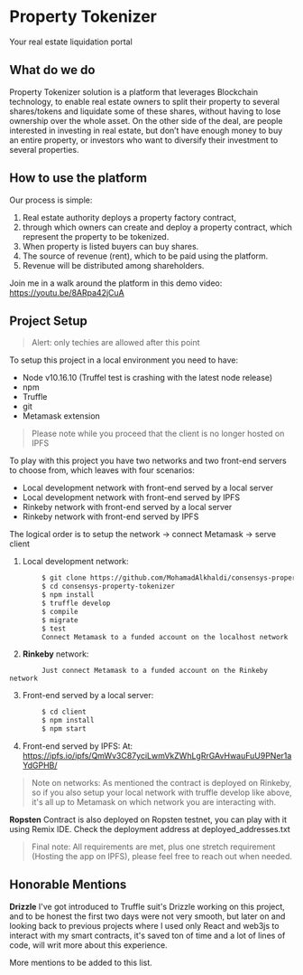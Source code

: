 # Property Tokenizer
Your real estate liquidation portal
## What do we do
 Property Tokenizer solution is a platform that leverages Blockchain technology, to enable real estate owners to split their property to several shares/tokens and liquidate some of these shares, without having to lose ownership over the whole asset. On the other side of the deal, are people interested in investing in real estate, but don’t have enough money to buy an entire property, or investors who want to diversify their investment to several properties.


## How to use the platform 
Our process is simple:
 1. Real estate authority deploys a property factory contract,
 2. through which owners can create and deploy a property contract, which represent the property to be tokenized.
 3. When property is listed buyers can buy shares.
 4. The source of revenue (rent), which to be paid using the platform.
 5. Revenue will be distributed among shareholders.
 
Join me in a walk around the platform in this demo video: https://youtu.be/8ARpa42jCuA


## Project Setup
> Alert: only techies are allowed after this point

To setup this project in a local environment you need to have:
- Node v10.16.10 (Truffel test is crashing with the latest node release)
- npm
- Truffle 
- git
- Metamask extension

> Please note while you proceed that the client is no longer hosted on IPFS

To play with this project you have two networks and two front-end servers to choose from, which leaves with four scenarios:
-	Local development network with front-end served by a local server
-	Local development network with front-end served by IPFS 
-	Rinkeby network with front-end served by a local server
-	Rinkeby network with front-end served by IPFS

 The logical order is to setup the network -> connect Metamask -> serve client 
1.	Local development network:
```sh
        $ git clone https://github.com/MohamadAlkhaldi/consensys-property-tokenizer.git
        $ cd consensys-property-tokenizer
        $ npm install
        $ truffle develop
        $ compile
        $ migrate
        $ test
        Connect Metamask to a funded account on the localhost network
```
2.	**Rinkeby** network: 
```
        Just connect Metamask to a funded account on the Rinkeby network
```
3.	Front-end served by a local server:
```sh
        $ cd client
        $ npm install
        $ npm start
```
4.	Front-end served by IPFS:
At: https://ipfs.io/ipfs/QmWv3C87yciLwmVkZWhLgRrGAvHwauFuU9PNer1aYdGPHB/

>Note on networks: As mentioned the contract is deployed on Rinkeby, so if you also setup your local network with truffle develop like above, it's all up to Metamask on which network you are interacting with.

**Ropsten** Contract is also deployed on Ropsten testnet, you can play with it using Remix IDE. Check the deployment address at deployed_addresses.txt

> Final note: All requirements are met, plus one stretch requirement (Hosting the app on IPFS), please feel free to reach out when needed.

## Honorable Mentions
**Drizzle** I've got introduced to Truffle suit's Drizzle working on this project, and to be honest the first two days were not very smooth, but later on and looking back to previous projects where I used only React and web3js to interact with my smart contracts, it's saved ton of time and a lot of lines of code, will writ more about this experience.

More mentions to be added to this list.
